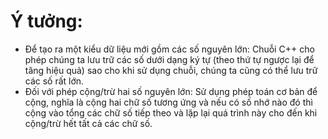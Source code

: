 # Ý tưởng:
- Để tạo ra một kiểu dữ liệu mới gồm các số nguyên lớn: Chuỗi C++ cho phép chúng ta lưu trữ các số dưới dạng ký tự (theo thứ tự ngược lại để tăng hiệu quả) sao cho khi sử dụng chuỗi, chúng ta cũng có thể lưu trữ các số rất lớn.
- Đối với phép cộng/trừ hai số nguyên lớn: Sử dụng phép toán cơ bản để cộng, nghĩa là cộng hai chữ số tương ứng và nếu có số nhớ nào đó thì cộng vào tổng các chữ số tiếp theo và lặp lại quá trình này cho đến khi cộng/trừ hết tất cả các chữ số.